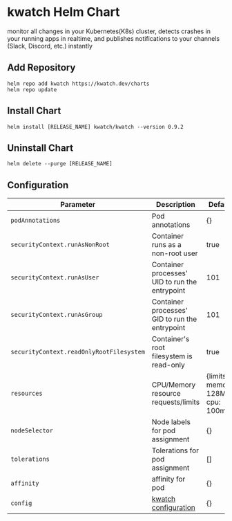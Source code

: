 # kwatch Helm Chart

monitor all changes in your Kubernetes(K8s) cluster, detects crashes in your running apps in realtime, and publishes notifications to your channels (Slack,
Discord, etc.) instantly

## Add Repository

```console
helm repo add kwatch https://kwatch.dev/charts
helm repo update
```

## Install Chart

```console
helm install [RELEASE_NAME] kwatch/kwatch --version 0.9.2
```

## Uninstall Chart

```console
helm delete --purge [RELEASE_NAME]
```

## Configuration

| Parameter | Description | Default |
|-----------|-------------|---------|
| `podAnnotations` | Pod annotations | {} |
| `securityContext.runAsNonRoot` | Container runs as a non-root user | true |
| `securityContext.runAsUser` | Container processes' UID to run the entrypoint | 101 |
| `securityContext.runAsGroup` | Container processes' GID to run the entrypoint | 101 |
| `securityContext.readOnlyRootFilesystem` | Container's root filesystem is read-only | true |
| `resources` | CPU/Memory resource requests/limits | {limits: memory: 128Mi cpu: 100m} |
| `nodeSelector` | Node labels for pod assignment | {} |
| `tolerations` | Tolerations for pod assignment | [] |
| `affinity` | affinity for pod | {} |
| `config` | [kwatch configuration](https://github.com/abahmed/kwatch#configuration) | {} |
